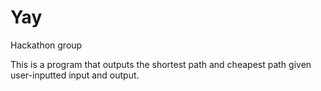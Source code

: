 # Yay
Hackathon group


This is a program that outputs the shortest path and cheapest path given user-inputted input and output.
